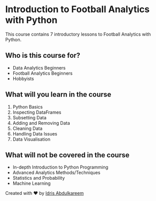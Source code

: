 # Introduction to Football Analytics with Python

This course contains 7 introductory lessons to Football Analytics with Python.

## Who is this course for?

* Data Analytics Beginners
* Football Analytics Beginners
* Hobbyists

## What will you learn in the course

1. Python Basics
2. Inspecting DataFrames
3. Subsetting Data
4. Adding and Removing Data
5. Cleaning Data
6. Handling Data Issues
7. Data Visualisation

## What will not be covered in the course

* In-depth Introduction to Python Programming
* Advanced Analytics Methods/Techniques
* Statistics and Probability
* Machine Learning

Created with ❤️ by [Idris Abdulkareem](https://www.linkedin.com/in/idrisinkedin/)
